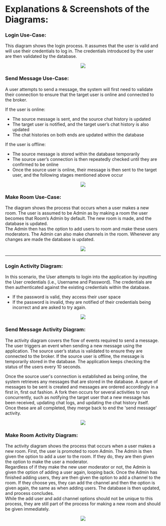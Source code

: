 # Explanations & Screenshots of the Diagrams:
### Login Use-Case:
This diagram shows the login process. It assumes that the user is valid and will use their credentials to log in. The credentials introduced by the user are then validated by the database.

<p align = "center"><img src = "https://github.com/Hannah-Ashna/SDI-Project/blob/8145a5d1c644c6eb1cd5129ffa92940a2fb52e00/Project%20Diagrams/SDI/Activity-Login.png"></p> 

### Send Message Use-Case:
A user attempts to send a message, the system will first need to validate their connection to ensure that the target user is online and connected to the broker.  

If the user is online:
  - The source message is sent, and the source chat history is updated
  - The target user is notified, and the target user’s chat history is also updated
  - The chat histories on both ends are updated within the database  
  
If the user is offline:
  - The source message is stored within the database temporarily
  - The source user’s connection is then repeatedly checked until they are confirmed to be online
  - Once the source user is online, their message is then sent to the target user, and the following stages mentioned above occur

<p align = "center"><img src = "https://github.com/Hannah-Ashna/SDI-Project/blob/4062ebbb7d89a2aac79789378dc3664e23cd220f/Project%20Diagrams/SDI/Activity-SendMessage.png"></p> 

### Make Room Use-Case:
The diagram shows the process that occurs when a user makes a new room. The user is assumed to be Admin as by making a room the user becomes that Room’s Admin by default. The new room is made, and the database is updated.  
The Admin then has the option to add users to room and make these users moderators. The Admin can also make channels in the room. Whenever any changes are made the database is updated.  

<p align = "center"><img src = "https://github.com/Hannah-Ashna/SDI-Project/blob/main/Project%20Diagrams/Diagrams/UseCase%20-%20MakeRoom.PNG"></p> 

-------------------------------

### Login Activity Diagram:
In this scenario, the User attempts to login into the application by inputting the User credentials (i.e., Username and Password). The credentials are then authenticated against the existing credentials within the database.  

- If the password is valid, they access their user space
- If the password is invalid, they are notified of their credentials being incorrect and are asked to try again.

<p align = "center"><img src = "https://github.com/Hannah-Ashna/SDI-Project/blob/main/Project%20Diagrams/Diagrams/ActivityDiagram%20-%20Login.PNG"></p> 

### Send Message Activity Diagram:
The activity diagram covers the flow of events required to send a message. The user triggers an event when sending a new message using the application. The source user’s status is validated to ensure they are connected to the broker. If the source user is offline, the message is temporarily stored in the database. The application keeps checking the status of the users every 10 seconds.  

Once the source user's connection is established as being online, the system retrieves any messages that are stored in the database. A queue of messages to be sent is created and messages are ordered accordingly in a first in, first out fashion. A fork then occurs for several activities to run concurrently, such as notifying the target user that a new message has been received, updating chat logs, and updating the chat history itself. Once these are all completed, they merge back to end the 'send message' activity.

<p align = "center"><img src = "https://github.com/Hannah-Ashna/SDI-Project/blob/main/Project%20Diagrams/Diagrams/ActivityDiagram%20-%20SendMessage.PNG"></p> 

### Make Room Activity Diagram:
The activity diagram shows the process that occurs when a user makes a new room. First, the user is promoted to room Admin. The Admin is then given the option to add a user to the room. If they do, they are then given the option to make the user a moderator.  
Regardless of if they make the new user moderator or not, the Admin is given the option of adding a user again, looping back. Once the Admin has finished adding users, they are then given the option to add a channel to the room. If they choose yes, they can add the channel and then the option is given again, the same as when adding users. The database is then updated, and process concludes.  
While the add user and add channel options should not be unique to this process, they are still part of the process for making a new room and should be given immediately. 

<p align = "center"><img src = "https://github.com/Hannah-Ashna/SDI-Project/blob/main/Project%20Diagrams/Diagrams/ActivityDiagram%20-%20MakeRoom.PNG"></p> 


